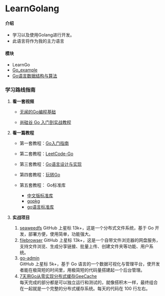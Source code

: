 # LearnGolang

#### 介绍
- 学习以及使用Golang进行开发。
- 此语言将作为我的主力语言

#### 模块
- LearnGo
- [Go_example](https://learnku.com/docs/gobyexample/2020) 
- [Go语言数据结构与算法](https://learnku.com/articles/59094)

### 学习路线指南
1. **看一套视频** 
	* [无闻的Go编程基础](https://learnku.com/docs/go-fundamental-programming) 
	
	* [尚硅谷 Go 入门到实战教程](https://www.bilibili.com/video/BV1ME411Y71o) 
	
2. **看一篇教程** 
	* 第一套教程：[Go入门指南](https://learnku.com/docs/the-way-to-go)  
	
	* 第二套教程：[LeetCode-Go](https://books.halfrost.com/leetcode/) 

	* 第三套教程：[Go语言设计与实现](https://draveness.me/golang/) 

	* 第四套教程：[玩转Go]()

	* 第五套教程： Go标准库
		* [中文版标准库](https://studygolang.com/static/pkgdoc/main.html) 
		* [gopkg](https://studygolang.com/static/pkgdoc/main.html) 
		* [go语言标准库](https://books.studygolang.com/The-Golang-Standard-Library-by-Example/) 

3. **实战项目** 
	1. [seaweedfs](https://books.studygolang.com/The-Golang-Standard-Library-by-Example/) 
	GitHub 上星标 13k+，这是一个分布式文件系统，基于 Go 开发，部署方便，使用简单，功能强大。
	2. [filebrowser](https://github.com/filebrowser/filebrowser) 
	GitHub 上星标 13k+，这是一个自带文件浏览器的网盘服务，支持文件浏览、生成分享链接、批量上传、创建文件夹等功能、用户系统。
	3. [go-admin](https://github.com/GoAdminGroup/go-admin)  
	GitHub 上星标 5k+，基于 Go 语言的一个数据可视化与管理平台，使开发者能在极简短的时间里，用极简短的代码量搭建起一个后台管理。
	4. [7天用Go从零实现分布式缓存GeeCache](https://geektutu.com/post/geecache.html)  
	每天完成的部分都是可以独立运行和测试的，就像搭积木一样，最终组合在一起就是一个完整的分布式缓存系统。每天的代码在 100 行左右。